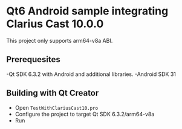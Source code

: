 # Qt6 Android sample integrating Clarius Cast 10.0.0

This project only supports arm64-v8a ABI.

## Prerequesites

-Qt SDK 6.3.2 with Android and additional libraries.
-Android SDK 31

## Building with Qt Creator

* Open `TestWithClariusCast10.pro`
* Configure the project to target Qt SDK 6.3.2/arm64-v8a
* Run
